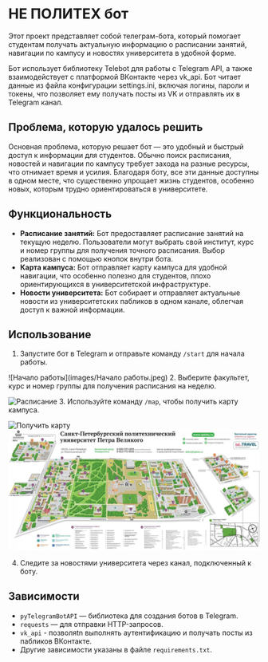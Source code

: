 # НЕ ПОЛИТЕХ бот

Этот проект представляет собой телеграм-бота, который помогает студентам получать актуальную информацию о расписании занятий, навигации по кампусу и новостях университета в удобной форме.

Бот использует библиотеку Telebot для работы с Telegram API, а также взаимодействует с платформой ВКонтакте через vk_api. Бот читает данные из файла конфигурации settings.ini, включая логины, пароли и токены, что позволяет ему получать посты из VK и отправлять их в Telegram канал.

## Проблема, которую удалось решить 

Основная проблема, которую решает бот — это удобный и быстрый доступ к информации для студентов. Обычно поиск расписания, новостей и навигации по кампусу требует захода на разные ресурсы, что отнимает время и усилия. Благодаря боту, все эти данные доступны в одном месте, что существенно упрощает жизнь студентов, особенно новых, которым трудно ориентироваться в университете.

## Функциональность

- **Расписание занятий:** Бот предоставляет расписание занятий на текущую неделю. Пользователи могут выбрать свой институт, курс и номер группы для получения точного расписания. Выбор реализован с помощью кнопок внутри бота. 
- **Карта кампуса:** Бот отправляет карту кампуса для удобной навигации, что особенно полезно для студентов, плохо ориентирующихся в университетской инфраструктуре.
- **Новости университета:** Бот собирает и отправляет актуальные новости из университетских пабликов в одном канале, облегчая доступ к важной информации.

## Использование

1. Запустите бот в Telegram и отправьте команду `/start` для начала работы.

![Начало работы](images/Начало работы.jpeg)
2. Выберите факультет, курс и номер группы для получения расписания на неделю.

![Расписание](images/расписание.png)
3. Используйте команду `/map`, чтобы получить карту кампуса.

![Получить карту](images/карта.png)
![Карта кампуса](images/map.jpg)

4. Следите за новостями университета через канал, подключенный к боту.


## Зависимости

- `pyTelegramBotAPI` — библиотека для создания ботов в Telegram.
- `requests` — для отправки HTTP-запросов.
- `vk_api` - позволяtn выполнять аутентификацию и получать посты из пабликов ВКонтакте.
- Другие зависимости указаны в файле `requirements.txt`.
